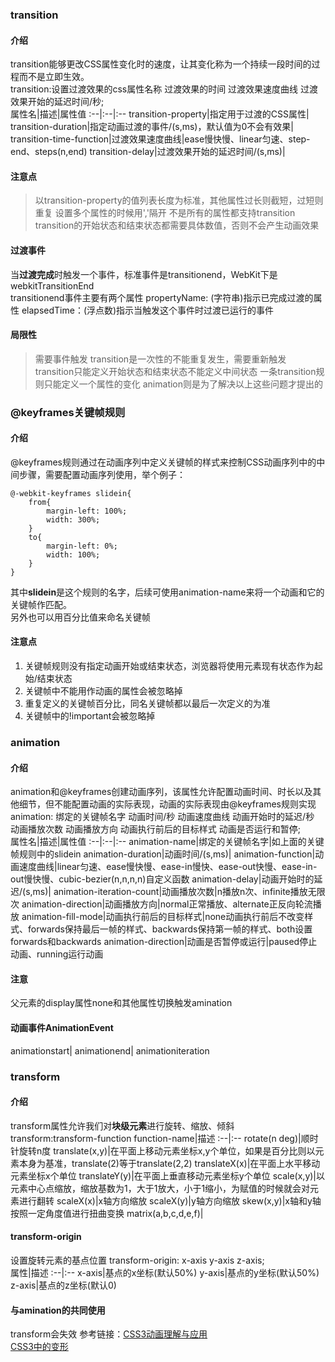 ### transition
#### 介绍
transition能够更改CSS属性变化时的速度，让其变化称为一个持续一段时间的过程而不是立即生效。   
transition:设置过渡效果的css属性名称 过渡效果的时间 过渡效果速度曲线 过渡效果开始的延迟时间/秒;   
属性名|描述|属性值
:--|:--|:--
transition-property|指定用于过渡的CSS属性|
transition-duration|指定动画过渡的事件/(s,ms)，默认值为0不会有效果|
transition-time-function|过渡效果速度曲线|ease慢快慢、linear匀速、step-end、steps(n,end)
transition-delay|过渡效果开始的延迟时间/(s,ms)|
#### 注意点
> 以transition-property的值列表长度为标准，其他属性过长则截短，过短则重复
> 设置多个属性的时候用','隔开
> 不是所有的属性都支持transition
> transition的开始状态和结束状态都需要具体数值，否则不会产生动画效果
#### 过渡事件
当**过渡完成**时触发一个事件，标准事件是transitionend，WebKit下是webkitTransitionEnd   
transitionend事件主要有两个属性
propertyName: (字符串)指示已完成过渡的属性
elapsedTime：(浮点数)指示当触发这个事件时过渡已运行的事件
#### 局限性
> 需要事件触发
> transition是一次性的不能重复发生，需要重新触发
> transition只能定义开始状态和结束状态不能定义中间状态
> 一条transition规则只能定义一个属性的变化
animation则是为了解决以上这些问题才提出的
### @keyframes关键帧规则
#### 介绍
@keyframes规则通过在动画序列中定义关键帧的样式来控制CSS动画序列中的中间步骤，需要配置动画序列使用，举个例子：
```
@-webkit-keyframes slidein{
    from{
        margin-left: 100%;
        width: 300%;
    }
    to{
        margin-left: 0%;
        width: 100%;
    }
}
```
其中**slidein**是这个规则的名字，后续可使用animation-name来将一个动画和它的关键帧作匹配。   
另外也可以用百分比值来命名关键帧
#### 注意点
1. 关键帧规则没有指定动画开始或结束状态，浏览器将使用元素现有状态作为起始/结束状态
2. 关键帧中不能用作动画的属性会被忽略掉
3. 重复定义的关键帧百分比，同名关键帧都以最后一次定义的为准
4. 关键帧中的!important会被忽略掉
### animation
#### 介绍
animation和@keyframes创建动画序列，该属性允许配置动画时间、时长以及其他细节，但不能配置动画的实际表现，动画的实际表现由@keyframes规则实现   
animation: 绑定的关键帧名字 动画时间/秒 动画速度曲线 动画开始时的延迟/秒 动画播放次数 动画播放方向 动画执行前后的目标样式 动画是否运行和暂停;   
属性名|描述|属性值
:--|:--|:--
animation-name|绑定的关键帧名字|如上面的关键帧规则中的slidein
animation-duration|动画时间/(s,ms)|
animation-function|动画速度曲线|linear匀速、ease慢快慢、ease-in慢快、ease-out快慢、ease-in-out慢快慢、cubic-bezier(n,n,n,n)自定义函数
animation-delay|动画开始时的延迟/(s,ms)|
animation-iteration-count|动画播放次数|n播放n次、infinite播放无限次
animation-direction|动画播放方向|normal正常播放、alternate正反向轮流播放
animation-fill-mode|动画执行前后的目标样式|none动画执行前后不改变样式、forwards保持最后一帧的样式、backwards保持第一帧的样式、both设置forwards和backwards
animation-direction|动画是否暂停或运行|paused停止动画、running运行动画
#### 注意
父元素的display属性none和其他属性切换触发amination

#### 动画事件AnimationEvent
animationstart| animationend| animationiteration



### transform
#### 介绍
transform属性允许我们对**块级元素**进行旋转、缩放、倾斜   
transform:transform-function
function-name|描述
:--|:--
rotate(n deg)|顺时针旋转n度
translate(x,y)|在平面上移动元素坐标x,y个单位，如果是百分比则以元素本身为基准，translate(2)等于translate(2,2)
translateX(x)|在平面上水平移动元素坐标x个单位
translateY(y)|在平面上垂直移动元素坐标y个单位
scale(x,y)|以元素中心点缩放，缩放基数为1，大于1放大，小于1缩小，为赋值的时候就会对元素进行翻转
scaleX(x)|x轴方向缩放
scaleX(y)|y轴方向缩放
skew(x,y)|x轴和y轴按照一定角度值进行扭曲变换
matrix(a,b,c,d,e,f)|
#### transform-origin
设置旋转元素的基点位置
transform-origin: x-axis y-axis z-axis;   
属性|描述
:--|:--
x-axis|基点的x坐标(默认50%)
y-axis|基点的y坐标(默认50%)
z-axis|基点的z坐标(默认0)
#### 与amination的共同使用
transform会失效
参考链接：[CSS3动画理解与应用](https://www.cnblogs.com/jingwhale/p/4641385.html)   
[CSS3中的变形](https://www.cnblogs.com/starof/p/4560076.html)
